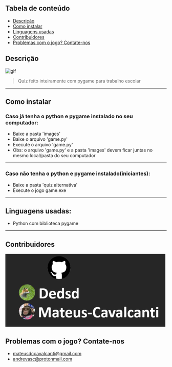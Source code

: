 ## Tabela de conteúdo

- [Descrição](#descrição)
- [Como instalar](#como-instalar)
- [Linguagens usadas](#linguagens-usadas:)
- [Contribuidores](#contribuidores)
- [Problemas com o jogo? Contate-nos](#problemas-com-o-jogo?-contate-nos)

## Descrição

![gif](image/gif.gif)

> Quiz feito inteiramente com pygame para trabalho escolar

---

## Como instalar

### Caso já tenha o python e pygame instalado no seu computador:

- Baixe a pasta 'images'
- Baixe o arquivo 'game.py'
- Execute o arquivo 'game.py'
- Obs: o arquivo 'game.py' e a pasta 'images' devem ficar juntas no mesmo local/pasta do seu computador

---

### Caso não tenha o python e pygame instalado(iniciantes):

- Baixe a pasta 'quiz alternativa'
- Execute o jogo game.exe

---

## Linguagens usadas:

- Python com biblioteca pygame

---

## Contribuidores

![Image](images\ji9c31d4.bmp)

## Problemas com o jogo? Contate-nos

- mateusdccavalcanti@gmail.com
- andrevasc@protonmail.com

